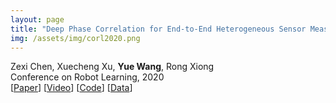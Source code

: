 ```yaml
---
layout: page
title: "Deep Phase Correlation for End-to-End Heterogeneous Sensor Measurements Matching"
img: /assets/img/corl2020.png
---
```

Zexi Chen, Xuecheng Xu, **Yue Wang**, Rong Xiong
<br/>
Conference on Robot Learning, 2020
<br/>
[[Paper](https://arxiv.org/pdf/2008.09474.pdf)]
[[Video](https://www.youtube.com/watch?v=7ln-bZCn_Pw)]
[[Code](https://github.com/jessychen1016/DPCN)]
[[Data](https://github.com/ZJU-Robotics-Lab/OpenDataSet)]
